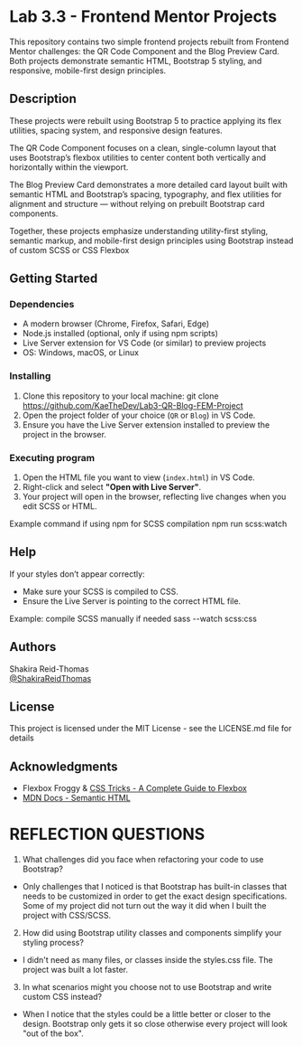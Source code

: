 # Lab 3.3 - Frontend Mentor Projects

This repository contains two simple frontend projects rebuilt from Frontend Mentor challenges: the QR Code Component and the Blog Preview Card. Both projects demonstrate semantic HTML, Bootstrap 5 styling, and responsive, mobile-first design principles.

## Description

These projects were rebuilt using Bootstrap 5 to practice applying its flex utilities, spacing system, and responsive design features.

The QR Code Component focuses on a clean, single-column layout that uses Bootstrap’s flexbox utilities to center content both vertically and horizontally within the viewport.

The Blog Preview Card demonstrates a more detailed card layout built with semantic HTML and Bootstrap’s spacing, typography, and flex utilities for alignment and structure — without relying on prebuilt Bootstrap card components.

Together, these projects emphasize understanding utility-first styling, semantic markup, and mobile-first design principles using Bootstrap instead of custom SCSS or CSS Flexbox

## Getting Started

### Dependencies

* A modern browser (Chrome, Firefox, Safari, Edge)
* Node.js installed (optional, only if using npm scripts)
* Live Server extension for VS Code (or similar) to preview projects
* OS: Windows, macOS, or Linux

### Installing

1. Clone this repository to your local machine:
git clone https://github.com/KaeTheDev/Lab3-QR-Blog-FEM-Project
2. Open the project folder of your choice (`QR` or `Blog`) in VS Code.
3. Ensure you have the Live Server extension installed to preview the project in the browser.

### Executing program

1. Open the HTML file you want to view (`index.html`) in VS Code.
2. Right-click and select **"Open with Live Server"**.
3. Your project will open in the browser, reflecting live changes when you edit SCSS or HTML.

Example command if using npm for SCSS compilation
npm run scss:watch

## Help

If your styles don’t appear correctly:  
* Make sure your SCSS is compiled to CSS.  
* Ensure the Live Server is pointing to the correct HTML file.

Example: compile SCSS manually if needed
sass --watch scss:css

## Authors

Shakira Reid-Thomas  
[@ShakiraReidThomas](https://github.com/kaethedev)

## License

This project is licensed under the MIT License - see the LICENSE.md file for details

## Acknowledgments

* Flexbox Froggy & [CSS Tricks - A Complete Guide to Flexbox](https://css-tricks.com/snippets/css/a-guide-to-flexbox/)  
* [MDN Docs - Semantic HTML](https://developer.mozilla.org/en-US/docs/Glossary/Semantics)  


# REFLECTION QUESTIONS

1. What challenges did you face when refactoring your code to use Bootstrap?

- Only challenges that I noticed is that Bootstrap has built-in classes that needs
to be customized in order to get the exact design specifications. Some of my project
did not turn out the way it did when I built the project with CSS/SCSS.

2. How did using Bootstrap utility classes and components simplify your styling process?

- I didn't need as many files, or classes inside the styles.css file. The project
was built a lot faster.

3. In what scenarios might you choose not to use Bootstrap and write custom CSS instead?

- When I notice that the styles could be a little better or closer to the design. 
Bootstrap only gets it so close otherwise every project will look "out of the box".
